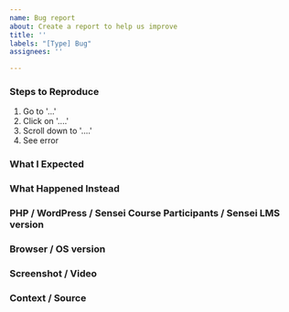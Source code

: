 ```yaml
---
name: Bug report
about: Create a report to help us improve
title: ''
labels: "[Type] Bug"
assignees: ''

---
```


<!-- Thanks for contributing to Sensei Course Participants! Pick a clear title ("Lesson: Show complexity in individual lessons") and proceed. -->

### Steps to Reproduce
1. Go to '...'
2. Click on '....'
3. Scroll down to '....'
4. See error

### What I Expected


### What Happened Instead


### PHP / WordPress / Sensei Course Participants / Sensei LMS version


### Browser / OS version


### Screenshot / Video


### Context / Source
<!-- Optional: share your unique context to help us understand your perspective. -->



<!--
PLEASE NOTE
- These comments won't show up when you submit the issue.
- Everything is optional, but try to add as many details as possible.

Helpful tips for screenshots:
https://en.support.wordpress.com/make-a-screenshot/
-->
